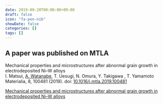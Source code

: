 ```yaml
---
date: 2019-09-20T00:00:00+09:00
draft: false
icon: "fa-pen-nib"
showDate: false
categories: []
tags: []
---
```


## A paper was published on MTLA

Mechanical properties and microstructures after abnormal grain growth in electrodeposited Ni–W alloys  
    I. Matsui, <u>A. Watanabe</u>, T. Uesugi, N. Omura, Y. Takigawa  , T. Yamamoto  
    Materialia, 8, 100481 (2019).
    doi: [10.1016/j.mtla.2019.100481](https://doi.org/10.1016/j.mtla.2019.100481)

<script type="text/javascript" src="//cdn.plu.mx/widget-summary.js"></script>
<a href="https://plu.mx/plum/a/?doi=10.1016%2Fj.mtla.2019.100481" data-orientation="vertical" data-hide-print="true" class="plumx-summary" data-site="plum" data-hide-when-empty="true">Mechanical properties and microstructures after abnormal grain growth in electrodeposited Ni–W alloys</a>
